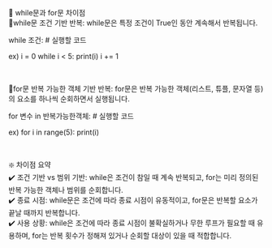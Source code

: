 🐯 while문과 for문 차이점
<br>
💠while문
조건 기반 반복: while문은 특정 조건이 True인 동안 계속해서 반복됩니다.

while 조건:
    # 실행할 코드

ex)
i = 0
while i < 5:
    print(i)
    i += 1

<br>

💠for문
반복 가능한 객체 기반 반복: for문은 반복 가능한 객체(리스트, 튜플, 문자열 등)의 요소를 하나씩 순회하면서 실행됩니다.

for 변수 in 반복가능한객체:
    # 실행할 코드

ex)
for i in range(5):
    print(i)

<br>

❇️ 차이점 요약 <br>
✔️ 조건 기반 vs 범위 기반: while은 조건이 참일 때 계속 반복되고, for는 미리 정의된 반복 가능한 객체나 범위를 순회합니다. <br>
✔️ 종료 시점: while문은 조건에 따라 종료 시점이 유동적이고, for문은 반복할 요소가 끝날 때까지 반복합니다. <br>
✔️ 사용 상황: while은 조건에 따라 종료 시점이 불확실하거나 무한 루프가 필요할 때 유용하며, for는 반복 횟수가 정해져 있거나 순회할 대상이 있을 때 적합합니다.